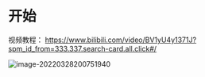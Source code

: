 # 开始

视频教程： https://www.bilibili.com/video/BV1yU4y1371J?spm_id_from=333.337.search-card.all.click#/

![image-20220328200751940](http://cdn.huangxindi.com/img/image-20220328200751940.png)